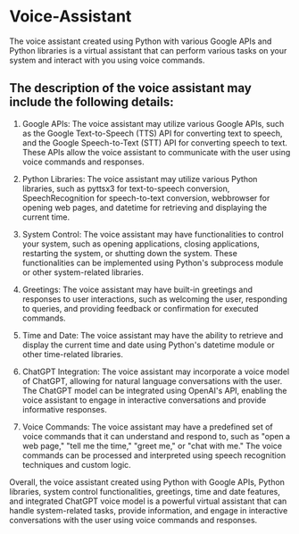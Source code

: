 # Voice-Assistant
The voice assistant created using Python with various Google APIs and Python libraries is a virtual assistant that can perform various tasks on your system and interact with you using voice commands.

## The description of the voice assistant may include the following details:

1. Google APIs: The voice assistant may utilize various Google APIs, such as the Google Text-to-Speech (TTS) API for converting text to speech, and the Google Speech-to-Text (STT) API for converting speech to text. These APIs allow the voice assistant to communicate with the user using voice commands and responses.

2. Python Libraries: The voice assistant may utilize various Python libraries, such as pyttsx3 for text-to-speech conversion, SpeechRecognition for speech-to-text conversion, webbrowser for opening web pages, and datetime for retrieving and displaying the current time.

3. System Control: The voice assistant may have functionalities to control your system, such as opening applications, closing applications, restarting the system, or shutting down the system. These functionalities can be implemented using Python's subprocess module or other system-related libraries.

4. Greetings: The voice assistant may have built-in greetings and responses to user interactions, such as welcoming the user, responding to queries, and providing feedback or confirmation for executed commands.

5. Time and Date: The voice assistant may have the ability to retrieve and display the current time and date using Python's datetime module or other time-related libraries.

6. ChatGPT Integration: The voice assistant may incorporate a voice model of ChatGPT, allowing for natural language conversations with the user. The ChatGPT model can be integrated using OpenAI's API, enabling the voice assistant to engage in interactive conversations and provide informative responses.

7. Voice Commands: The voice assistant may have a predefined set of voice commands that it can understand and respond to, such as "open a web page," "tell me the time," "greet me," or "chat with me." The voice commands can be processed and interpreted using speech recognition techniques and custom logic.

Overall, the voice assistant created using Python with Google APIs, Python libraries, system control functionalities, greetings, time and date features, and integrated ChatGPT voice model is a powerful virtual assistant that can handle system-related tasks, provide information, and engage in interactive conversations with the user using voice commands and responses.
